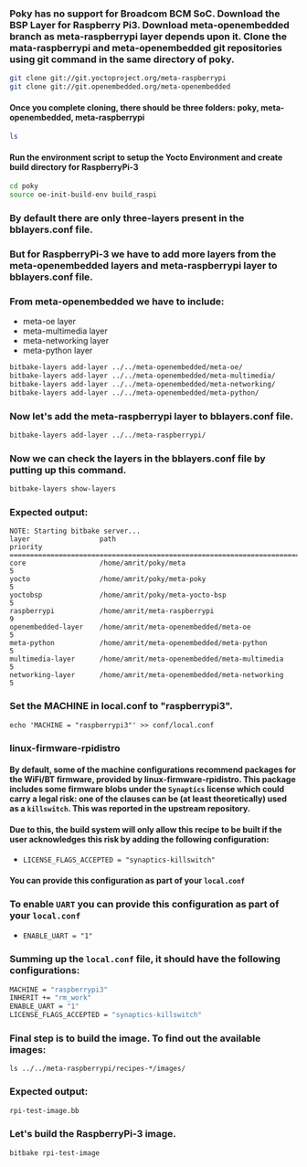 ### Poky has no support for Broadcom BCM SoC. Download the BSP Layer for Raspberry Pi3. Download meta-openembedded branch as meta-raspberrypi layer depends upon it. Clone the mata-raspberrypi and meta-openembedded git repositories using git command in the same directory of poky.
```bash
git clone git://git.yoctoproject.org/meta-raspberrypi
git clone git://git.openembedded.org/meta-openembedded
```
#### Once you complete cloning, there should be three folders: poky, meta-openembedded, meta-raspberrypi
```bash
ls
```

#### Run the environment script to setup the Yocto Environment and create build directory for RaspberryPi-3
```bash
cd poky
source oe-init-build-env build_raspi
```
### By default there are only three-layers present in the bblayers.conf file. 
### But for RaspberryPi-3 we have to add more layers from the meta-openembedded layers and meta-raspberrypi layer to bblayers.conf file.
### From meta-openembedded we have to include: 
* meta-oe layer
* meta-multimedia layer
* meta-networking layer
* meta-python layer
```bash
bitbake-layers add-layer ../../meta-openembedded/meta-oe/
bitbake-layers add-layer ../../meta-openembedded/meta-multimedia/
bitbake-layers add-layer ../../meta-openembedded/meta-networking/
bitbake-layers add-layer ../../meta-openembedded/meta-python/
```
### Now let's add the meta-raspberrypi layer to bblayers.conf file.
```bash
bitbake-layers add-layer ../../meta-raspberrypi/
```
### Now we can check the layers in the bblayers.conf file by putting up this command.
```bash
bitbake-layers show-layers
```
### Expected output:
```
NOTE: Starting bitbake server...
layer                 path                                                                    priority
========================================================================================================
core                  /home/amrit/poky/meta                                                   5
yocto                 /home/amrit/poky/meta-poky                                              5
yoctobsp              /home/amrit/poky/meta-yocto-bsp                                         5
raspberrypi           /home/amrit/meta-raspberrypi                                            9
openembedded-layer    /home/amrit/meta-openembedded/meta-oe                                   5
meta-python           /home/amrit/meta-openembedded/meta-python                               5
multimedia-layer      /home/amrit/meta-openembedded/meta-multimedia                           5
networking-layer      /home/amrit/meta-openembedded/meta-networking                           5
```
### Set the MACHINE in local.conf to "raspberrypi3".
```
echo 'MACHINE = "raspberrypi3"' >> conf/local.conf
```
### linux-firmware-rpidistro
#### By default, some of the machine configurations recommend packages for the WiFi/BT firmware, provided by linux-firmware-rpidistro. This package includes some firmware blobs under the ```Synaptics``` license which could carry a legal risk: one of the clauses can be (at least theoretically) used as a ```killswitch```. This was reported in the upstream repository.
#### Due to this, the build system will only allow this recipe to be built if the user acknowledges this risk by adding the following configuration:
* ```LICENSE_FLAGS_ACCEPTED = "synaptics-killswitch"```
#### You can provide this configuration as part of your ```local.conf```
### To enable ```UART``` you can provide this configuration as part of your ```local.conf```
* ```ENABLE_UART = "1"```
### Summing up the ```local.conf``` file, it should have the following configurations:
```bash
MACHINE = "raspberrypi3"
INHERIT += "rm_work"
ENABLE_UART = "1"
LICENSE_FLAGS_ACCEPTED = "synaptics-killswitch"
```
### Final step is to build the image. To find out the available images:
```
ls ../../meta-raspberrypi/recipes-*/images/
```
### Expected output:
```bash
rpi-test-image.bb
```
### Let's build the RaspberryPi-3 image.
```bash
bitbake rpi-test-image
```
